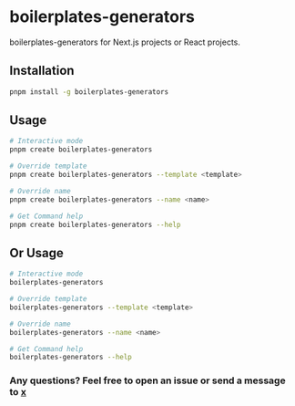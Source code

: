 # boilerplates-generators

boilerplates-generators for Next.js projects or React projects.

## Installation

```bash
pnpm install -g boilerplates-generators
```

## Usage

```bash
# Interactive mode
pnpm create boilerplates-generators

# Override template
pnpm create boilerplates-generators --template <template>

# Override name
pnpm create boilerplates-generators --name <name>

# Get Command help
pnpm create boilerplates-generators --help
```

## Or Usage

```bash
# Interactive mode
boilerplates-generators

# Override template
boilerplates-generators --template <template>

# Override name
boilerplates-generators --name <name>

# Get Command help
boilerplates-generators --help
```

### Any questions? Feel free to open an issue or send a message to [x](https://x.com/bongiovanniDev)
